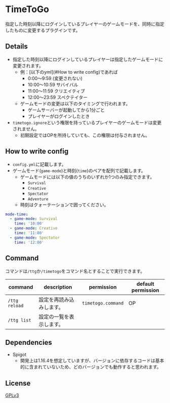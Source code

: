 # TimeToGo

指定した時刻以降にログインしているプレイヤーのゲームモードを、同時に指定したものに変更するプラグインです。

## Details

* 指定した時刻以降にログインしているプレイヤーは指定したゲームモードに変更されます。
  * 例：[以下のyml](#How to write config)であれば
    * 0:00〜9:59  (変更されない)
    * 10:00〜10:59  サバイバル
    * 11:00〜11:59  クリエイティブ
    * 12:00〜23:59  スペクテイター
  * ゲームモードの変更は以下のタイミングで行われます。
    * ゲームサーバーが起動してから1分ごと
    * プレイヤーがログインしたとき
* `timetogo.ignore`という権限を持っているプレイヤーのゲームモードは変更されません。
  * 初期設定ではOPを所持していても、この権限は付与されません。

## How to write config

* `config.yml`に記載します。
* ゲームモード(`game-mode`)と時刻(`time`)のペアを配列で記載します。
  * ゲームモードには以下の値のうちのいずれか1つのみ指定できます。
    * `Survival`
    * `Creative`
    * `Spectator`
    * `Adventure`
  * 時刻はクォーテーションで囲ってください。

```yaml
mode-time:
  - game-mode: Survival
    time: '10:00'
  - game-mode: Creative
    time: '11:00'
  - game-mode: Spectator
    time: '12:00'
```

## Command

コマンドは`/ttg`か`/timetogo`をコマンド名とすることで実行できます。

| command       | description  | permission         | default permission |
|---------------|--------------|--------------------|--------------------|
| `/ttg reload` | 設定を再読み込みします。 | `timetogo.command` | OP                 |
| `/ttg list`   | 設定の一覧を表示します。 |||

## Dependencies

* Spigot
  * 開発上は1.16.4を想定していますが、バージョンに依存するコードは基本的に含まれていないため、どのバージョンでも動作すると思われます。

## License

[GPLv3](./LICENSE)
